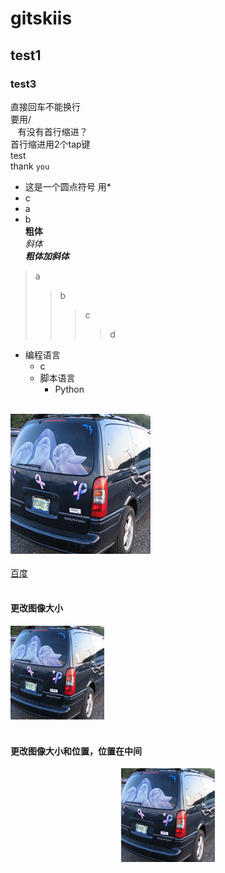 # gitskiis
## test1
### test3
直接回车不能换行<br>
要用/<br>
    有没有首行缩进？<br>
首行缩进用2个tap键<br>
    test<br>
thank `you`
* 这是一个圆点符号 用*<br>
 * c<br>
  * a<br>
  * b<br>
**粗体**<br>
*斜体*<br>
***粗体加斜体***<br>

>a
>>b
>>>c
>>>>d
* 编程语言
    * c
    * 脚本语言  
        * Python<br>
        <br>
![image](https://github.com/qiejun/gitskiis/blob/master/images/car_001.png "car")<br>
<br>
[百度](http://baidu.com)<br>
<br>
#### 更改图像大小
<img src="https://github.com/qiejun/gitskiis/blob/master/images/car_001.png" width="150" height="150" alt="加载失败的时候显示"><br>
<br>
#### 更改图像大小和位置，位置在中间
<div align=center><img src="https://github.com/qiejun/gitskiis/blob/master/images/car_001.png"/ width="150" height="150" ></div><br>
